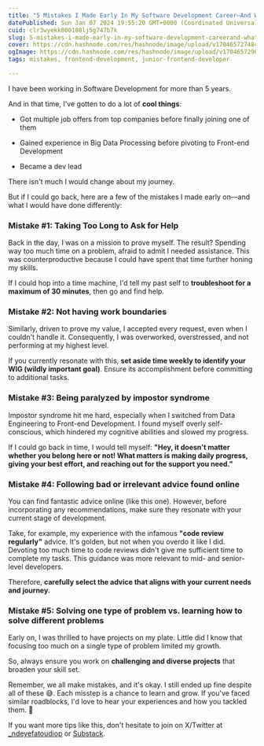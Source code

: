 ```yaml
---
title: "5 Mistakes I Made Early In My Software Development Career—And What I Would Have Done Differently"
datePublished: Sun Jan 07 2024 19:55:20 GMT+0000 (Coordinated Universal Time)
cuid: clr3wyekk000108lj5g747b7k
slug: 5-mistakes-i-made-early-in-my-software-development-careerand-what-i-would-have-done-differently
cover: https://cdn.hashnode.com/res/hashnode/image/upload/v1704657274843/b2bda218-9ea8-435c-9491-0fcc0f80c7ef.jpeg
ogImage: https://cdn.hashnode.com/res/hashnode/image/upload/v1704657296067/f3b1636f-499d-4ef7-b2f0-7d6eb53ae099.jpeg
tags: mistakes, frontend-development, junior-frontend-developer

---
```


I have been working in Software Development for more than 5 years.

And in that time, I've gotten to do a lot of **cool things**:

* Got multiple job offers from top companies before finally joining one of them
    
* Gained experience in Big Data Processing before pivoting to Front-end Development
    
* Became a dev lead
    

There isn't much I would change about my journey.

But if I could go back, here are a few of the mistakes I made early on—and what I would have done differently:

### Mistake #1: Taking Too Long to Ask for Help

Back in the day, I was on a mission to prove myself. The result? Spending way too much time on a problem, afraid to admit I needed assistance. This was counterproductive because I could have spent that time further honing my skills.

If I could hop into a time machine, I'd tell my past self to **troubleshoot for a maximum of 30 minutes**, then go and find help.

### Mistake #2: Not having work boundaries

Similarly, driven to prove my value, I accepted every request, even when I couldn't handle it. Consequently, I was overworked, overstressed, and not performing at my highest level.

If you currently resonate with this, **set aside time weekly to identify your WIG (wildly important goal)**. Ensure its accomplishment before committing to additional tasks.

### Mistake #3: Being paralyzed by impostor syndrome

Impostor syndrome hit me hard, especially when I switched from Data Engineering to Front-end Development. I found myself overly self-conscious, which hindered my cognitive abilities and slowed my progress.

If I could go back in time, I would tell myself: **"Hey, it doesn't matter whether you belong here or not! What matters is making daily progress, giving your best effort, and reaching out for the support you need."**

### Mistake #4: Following bad or irrelevant advice found online

You can find fantastic advice online (like this one). However, before incorporating any recommendations, make sure they resonate with your current stage of development.

Take, for example, my experience with the infamous **"code review regularly"** advice. It's golden, but not when you overdo it like I did. Devoting too much time to code reviews didn't give me sufficient time to complete my tasks. This guidance was more relevant to mid- and senior-level developers.

Therefore, **carefully select the advice that aligns with your current needs and journey.**

### Mistake #5: Solving one type of problem vs. learning how to solve different problems

Early on, I was thrilled to have projects on my plate. Little did I know that focusing too much on a single type of problem limited my growth.

So, always ensure you work on **challenging and diverse projects** that broaden your skill set.

Remember, we all make mistakes, and it's okay. I still ended up fine despite all of these 😅. Each misstep is a chance to learn and grow. If you've faced similar roadblocks, I'd love to hear your experiences and how you tackled them. 🚀

If you want more tips like this, don't hesitate to join on X/Twitter at [\_ndeyefatoudiop](https://twitter.com/_ndeyefatoudiop) or [Substack](https://frontendjoy.substack.com/).